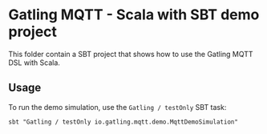 # Gatling MQTT - Scala with SBT demo project

This folder contain a SBT project that shows how to use the Gatling MQTT DSL with Scala.

## Usage

To run the demo simulation, use the `Gatling / testOnly` SBT task:

```console
sbt "Gatling / testOnly io.gatling.mqtt.demo.MqttDemoSimulation"
```
